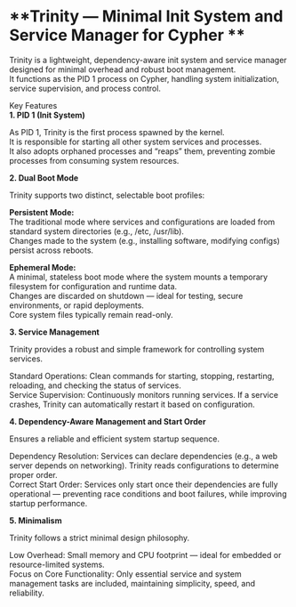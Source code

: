 **Trinity — Minimal Init System and Service Manager for Cypher
**
=

Trinity is a lightweight, dependency-aware init system and service manager designed for minimal overhead and robust boot management.<br>
It functions as the PID 1 process on Cypher, handling system initialization, service supervision, and process control.

Key Features<br>
**1. PID 1 (Init System)** <br>

As PID 1, Trinity is the first process spawned by the kernel.<br>
It is responsible for starting all other system services and processes.<br>
It also adopts orphaned processes and “reaps” them, preventing zombie processes from consuming system resources.<br>

**2. Dual Boot Mode** <br>

Trinity supports two distinct, selectable boot profiles:<br>

**Persistent Mode:** <br>
The traditional mode where services and configurations are loaded from standard system directories (e.g., /etc, /usr/lib).<br>
Changes made to the system (e.g., installing software, modifying configs) persist across reboots.<br>

**Ephemeral Mode:** <br>
A minimal, stateless boot mode where the system mounts a temporary filesystem for configuration and runtime data.<br>
Changes are discarded on shutdown — ideal for testing, secure environments, or rapid deployments.<br>
Core system files typically remain read-only.<br>

**3. Service Management** <br>

Trinity provides a robust and simple framework for controlling system services.<br>

Standard Operations: Clean commands for starting, stopping, restarting, reloading, and checking the status of services.<br>
Service Supervision: Continuously monitors running services. If a service crashes, Trinity can automatically restart it based on configuration.<br>

**4. Dependency-Aware Management and Start Order** <br>

Ensures a reliable and efficient system startup sequence.<br>

Dependency Resolution: Services can declare dependencies (e.g., a web server depends on networking). Trinity reads configurations to determine proper order.<br>
Correct Start Order: Services only start once their dependencies are fully operational — preventing race conditions and boot failures, while improving startup performance.<br>

**5. Minimalism** <br>

Trinity follows a strict minimal design philosophy.<br>

Low Overhead: Small memory and CPU footprint — ideal for embedded or resource-limited systems.<br>
Focus on Core Functionality: Only essential service and system management tasks are included, maintaining simplicity, speed, and reliability.<br>
